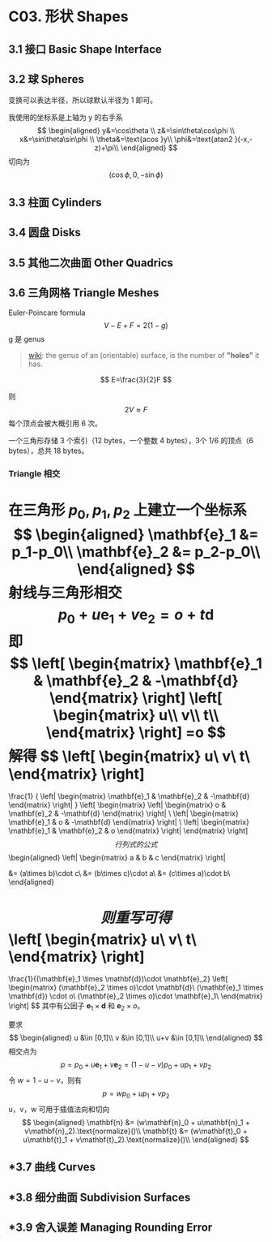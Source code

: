 # C03. 形状 Shapes

## 3.1 接口 Basic Shape Interface

## 3.2 球 Spheres

变换可以表达半径，所以球默认半径为 1 即可。

我使用的坐标系是上轴为 y 的右手系
$$
\begin{aligned}
y&=\cos\theta \\
z&=\sin\theta\cos\phi \\
x&=\sin\theta\sin\phi \\
\theta&=\text{acos }y\\
\phi&=\text{atan2 }(-x,-z)+\pi\\
\end{aligned}
$$
切向为
$$
(\cos\phi,0,-\sin\phi)
$$

## 3.3 柱面 Cylinders

## 3.4 圆盘 Disks

## 3.5 其他二次曲面 Other Quadrics

## 3.6 三角网格 Triangle Meshes

Euler-Poincare formula
$$
V-E+F=2(1-g)
$$
g 是 genus

> [wiki](https://en.wikipedia.org/wiki/Genus_(mathematics)): the genus of an (orientable) surface, is the number of **"holes"** it has.

$$
E=\frac{3}{2}F
$$

则
$$
2V\approx F
$$
每个顶点会被大概引用 6 次。

一个三角形存储 3 个索引（12 bytes，一个整数 4 bytes），3个 1/6 的顶点（6 bytes），总共 18 bytes。

### **Triangle 相交** 

在三角形 $p_0,p_1,p_2$ 上建立一个坐标系
$$
\begin{aligned}
\mathbf{e}_1 &= p_1-p_0\\
\mathbf{e}_2 &= p_2-p_0\\
\end{aligned}
$$
射线与三角形相交
$$
p_0+u\mathbf{e}_1+v\mathbf{e}_2=o+t\mathbf{d}
$$
即
$$
\left[
\begin{matrix}
\mathbf{e}_1 & \mathbf{e}_2 & -\mathbf{d}
\end{matrix}
\right]
\left[
\begin{matrix}
u\\
v\\
t\\
\end{matrix}
\right]
=o
$$
解得
$$
\left[
\begin{matrix}
u\\
v\\
t\\
\end{matrix}
\right]
=
\frac{1}
{
\left|
\begin{matrix}
\mathbf{e}_1 & \mathbf{e}_2 & -\mathbf{d}
\end{matrix}
\right|
}
\left[
\begin{matrix}
\left|
\begin{matrix}
o & \mathbf{e}_2 & -\mathbf{d}
\end{matrix}
\right|
\\
\left|
\begin{matrix}
\mathbf{e}_1 & o & -\mathbf{d}
\end{matrix}
\right|
\\
\left|
\begin{matrix}
\mathbf{e}_1 & \mathbf{e}_2 & o
\end{matrix}
\right|
\end{matrix}
\right]
$$
行列式的公式
$$
\begin{aligned}
\left|
\begin{matrix}
a & b & c
\end{matrix}
\right|

&= (a\times b)\cdot c\\
&= (b\times c)\cdot a\\
&= (c\times a)\cdot b\\
\end{aligned}

$$
则重写可得
$$
\left[
\begin{matrix}
u\\
v\\
t\\
\end{matrix}
\right]
=
\frac{1}{(\mathbf{e}_1 \times \mathbf{d})\cdot \mathbf{e}_2}
\left[
\begin{matrix}
(\mathbf{e}_2 \times o)\cdot \mathbf{d}\\
(\mathbf{e}_1 \times \mathbf{d}) \cdot o\\
(\mathbf{e}_2 \times o)\cdot \mathbf{e}_1\\
\end{matrix}
\right]
$$
其中有公因子 $\mathbf{e}_1 \times \mathbf{d}$ 和 $\mathbf{e}_2 \times o$。

要求
$$
\begin{aligned}
u &\in [0,1]\\
v &\in [0,1]\\
u+v &\in [0,1]\\
\end{aligned}
$$
相交点为
$$
p = p_0+u\mathbf{e}_1+v\mathbf{e}_2=(1-u-v)p_0 + u p_1 + v p_2
$$
令 $w=1-u-v​$，则有
$$
p = w p_0 + u p_1 + v p_2
$$
u，v，w 可用于插值法向和切向
$$
\begin{aligned}
\mathbf{n} &= (w\mathbf{n}_0 + u\mathbf{n}_1 + v\mathbf{n}_2).\text{normalize}()\\
\mathbf{t} &= (w\mathbf{t}_0 + u\mathbf{t}_1 + v\mathbf{t}_2).\text{normalize}()\\
\end{aligned}
$$

## *3.7 曲线 Curves

## *3.8 细分曲面 Subdivision Surfaces

## *3.9 舍入误差 Managing Rounding Error